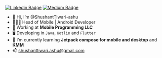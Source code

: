 [![Linkedin Badge](https://img.shields.io/badge/-Shushanttiwari-blue?style=flat-square&logo=Linkedin&logoColor=white)](https://www.linkedin.com/in/shushant-tiwari-5611b2114/) [![Medium Badge](https://img.shields.io/badge/-@shushanttiwari.ashu-000000?style=flat-square&labelColor=000000&logo=Medium)](https://medium.com/@shushanttiwari.ashu/)

- 👋 Hi, I’m @ShushantTiwari-ashu
- 👨🏻‍💻 Head of Mobile | Android Developer
- 🚧 Working at **Mobile Programming LLC**
- 🖥 Developing in `Java`, `Kotlin` and `Flutter`
- 🌱 I’m currently learning **Jetpack compose for mobile and desktop** and **KMM**
- 📫 shushanttiwari.ashu@gmail.com
